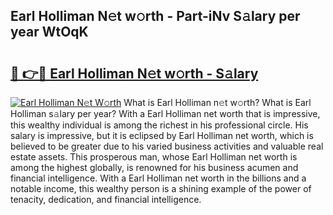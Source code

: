 ## Earl Holliman N𝚎t w𝚘rth - Part-iNv S𝚊lary per year WtOqK

# <h2><a href="http://gc2b42.nevu.top/?p=Earl+Holliman">🔗 👉🔴 Earl Holliman N𝚎t w𝚘rth - S𝚊lary</a></h2>

[![Earl Holliman N𝚎t W𝚘rth](https://i.imgur.com/Oavwk0R.jpeg)](http://gc2b42.nevu.top/?p=Earl+Holliman)
What is Earl Holliman n𝚎t w𝚘rth? What is Earl Holliman s𝚊lary per year?
With a Earl Holliman net worth that is impressive, this wealthy individual is among the richest in his professional circle. His salary is impressive, but it is eclipsed by Earl Holliman net worth, which is believed to be greater due to his varied business activities and valuable real estate assets. This prosperous man, whose Earl Holliman net worth is among the highest globally, is renowned for his business acumen and financial intelligence. With a Earl Holliman net worth in the billions and a notable income, this wealthy person is a shining example of the power of tenacity, dedication, and financial intelligence.
